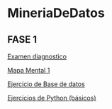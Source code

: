# MineriaDeDatos


## FASE 1

[Examen diagnostico](https://github.com/LuisaGHerrera/MineriaDeDatos/blob/main/Ex-diagnostico_1794593.pdf)

[Mapa Mental 1](https://github.com/LuisaGHerrera/MineriaDeDatos/blob/main/MapaMental_1_1794593.pdf)

[Ejercicio de Base de datos](https://github.com/LuisaGHerrera/MineriaDeDatos/blob/main/Equipo_6-Ejercicio%20base%20de%20datos%20.pdf)

[Ejercicios de Python (básicos)](https://github.com/LuisaGHerrera/MineriaDeDatos/blob/main/Ej_Python_1794593.ipynb)
